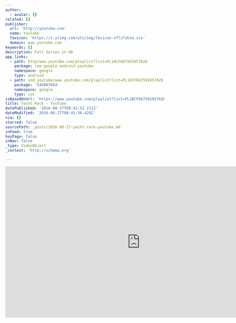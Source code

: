 ```yaml
---
author:
  - avatar: {}
related: []
publisher:
  url: 'http://youtube.com'
  name: YouTube
  favicon: 'https://s.ytimg.com/yts/img/favicon-vflz7uhzw.ico'
  domain: www.youtube.com
keywords: []
description: Full Series in HD
app_links:
  - path: http/www.youtube.com/playlist?list=PL10CF667591857A2D
    package: com.google.android.youtube
    namespace: google
    type: android
  - path: vnd.youtube/www.youtube.com/playlist?list=PL10CF667591857A2D
    package: '544007664'
    namespace: google
    type: ios
isBasedOnUrl: 'https://www.youtube.com/playlist?list=PL10CF667591857A2D'
title: Yacht Rock - YouTube
datePublished: '2016-08-27T08:42:52.211Z'
dateModified: '2016-08-27T08:41:30.428Z'
via: {}
starred: false
sourcePath: _posts/2016-08-27-yacht-rock-youtube.md
inFeed: true
hasPage: false
inNav: false
_type: VideoObject
_context: 'http://schema.org'

---
```

<iframe src="https://cdn.embedly.com/widgets/media.html?src=http%3A%2F%2Fwww.youtube.com%2Fembed%2Fvideoseries%3Flist%3DPL10CF667591857A2D&amp;url=https%3A%2F%2Fwww.youtube.com%2Fplaylist%3Flist%3DPL10CF667591857A2D&amp;image=https%3A%2F%2Fi.ytimg.com%2Fvi%2FYNTARSM-Fjc%2Fhqdefault.jpg%3Fcustom%3Dtrue%26w%3D320%26h%3D180%26stc%3Dtrue%26jpg444%3Dtrue%26jpgq%3D90%26sp%3D68%26sigh%3DL_62ZyjEAyiUlyCWyT4-Hxq6aLc&amp;key=b7d04c9b404c499eba89ee7072e1c4f7&amp;type=text%2Fhtml&amp;schema=youtube" width="853" height="480" scrolling="no" frameborder="0" allowfullscreen="" style=""></iframe>